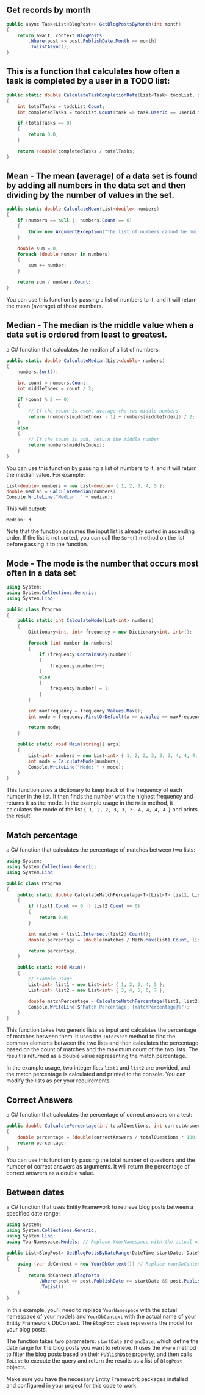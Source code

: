## Get records by month

```csharp
public async Task<List<BlogPost>> GetBlogPostsByMonth(int month)
{
    return await _context.BlogPosts
        .Where(post => post.PublishDate.Month == month)
        .ToListAsync();
}
```

## This is a function that calculates how often a task is completed by a user in a TODO list:

```csharp
public static double CalculateTaskCompletionRate(List<Task> todoList, string userId)
{
    int totalTasks = todoList.Count;
    int completedTasks = todoList.Count(task => task.UserId == userId && task.IsCompleted);

    if (totalTasks == 0)
    {
        return 0.0;
    }

    return (double)completedTasks / totalTasks;
}
```

## Mean - The mean (average) of a data set is found by adding all numbers in the data set and then dividing by the number of values in the set.

```csharp
public static double CalculateMean(List<double> numbers)
{
    if (numbers == null || numbers.Count == 0)
    {
        throw new ArgumentException("The list of numbers cannot be null or empty.");
    }

    double sum = 0;
    foreach (double number in numbers)
    {
        sum += number;
    }

    return sum / numbers.Count;
}
```

You can use this function by passing a list of numbers to it, and it will return the mean (average) of those numbers.

## Median - The median is the middle value when a data set is ordered from least to greatest.

a C# function that calculates the median of a list of numbers:

```csharp
public static double CalculateMedian(List<double> numbers)
{
    numbers.Sort();

    int count = numbers.Count;
    int middleIndex = count / 2;

    if (count % 2 == 0)
    {
        // If the count is even, average the two middle numbers
        return (numbers[middleIndex - 1] + numbers[middleIndex]) / 2;
    }
    else
    {
        // If the count is odd, return the middle number
        return numbers[middleIndex];
    }
}
```

You can use this function by passing a list of numbers to it, and it will return the median value. For example:

```csharp
List<double> numbers = new List<double> { 1, 2, 3, 4, 5 };
double median = CalculateMedian(numbers);
Console.WriteLine("Median: " + median);
```

This will output:

```
Median: 3
```

Note that the function assumes the input list is already sorted in ascending order. If the list is not sorted, you can call the `Sort()` method on the list before passing it to the function.

## Mode - The mode is the number that occurs most often in a data set
```csharp
using System;
using System.Collections.Generic;
using System.Linq;

public class Program
{
    public static int CalculateMode(List<int> numbers)
    {
        Dictionary<int, int> frequency = new Dictionary<int, int>();

        foreach (int number in numbers)
        {
            if (frequency.ContainsKey(number))
            {
                frequency[number]++;
            }
            else
            {
                frequency[number] = 1;
            }
        }

        int maxFrequency = frequency.Values.Max();
        int mode = frequency.FirstOrDefault(x => x.Value == maxFrequency).Key;

        return mode;
    }

    public static void Main(string[] args)
    {
        List<int> numbers = new List<int> { 1, 2, 2, 3, 3, 3, 4, 4, 4, 4 };
        int mode = CalculateMode(numbers);
        Console.WriteLine("Mode: " + mode);
    }
}
```

This function uses a dictionary to keep track of the frequency of each number in the list. It then finds the number with the highest frequency and returns it as the mode. In the example usage in the `Main` method, it calculates the mode of the list `{ 1, 2, 2, 3, 3, 3, 4, 4, 4, 4 }` and prints the result.

## Match percentage
a C# function that calculates the percentage of matches between two lists:

```csharp
using System;
using System.Collections.Generic;
using System.Linq;

public class Program
{
    public static double CalculateMatchPercentage<T>(List<T> list1, List<T> list2)
    {
        if (list1.Count == 0 || list2.Count == 0)
        {
            return 0.0;
        }

        int matches = list1.Intersect(list2).Count();
        double percentage = (double)matches / Math.Max(list1.Count, list2.Count) * 100;

        return percentage;
    }

    public static void Main()
    {
        // Example usage
        List<int> list1 = new List<int> { 1, 2, 3, 4, 5 };
        List<int> list2 = new List<int> { 3, 4, 5, 6, 7 };

        double matchPercentage = CalculateMatchPercentage(list1, list2);
        Console.WriteLine($"Match Percentage: {matchPercentage}%");
    }
}
```

This function takes two generic lists as input and calculates the percentage of matches between them. It uses the `Intersect` method to find the common elements between the two lists and then calculates the percentage based on the count of matches and the maximum count of the two lists. The result is returned as a double value representing the match percentage.

In the example usage, two integer lists `list1` and `list2` are provided, and the match percentage is calculated and printed to the console. You can modify the lists as per your requirements.

## Correct Answers
a C# function that calculates the percentage of correct answers on a test:

```csharp
public double CalculatePercentage(int totalQuestions, int correctAnswers)
{
    double percentage = (double)correctAnswers / totalQuestions * 100;
    return percentage;
}
```

You can use this function by passing the total number of questions and the number of correct answers as arguments. It will return the percentage of correct answers as a double value.

## Between dates
a C# function that uses Entity Framework to retrieve blog posts between a specified date range:

```csharp
using System;
using System.Collections.Generic;
using System.Linq;
using YourNamespace.Models; // Replace YourNamespace with the actual namespace of your models

public List<BlogPost> GetBlogPostsByDateRange(DateTime startDate, DateTime endDate)
{
    using (var dbContext = new YourDbContext()) // Replace YourDbContext with the actual name of your Entity Framework DbContext
    {
        return dbContext.BlogPosts
            .Where(post => post.PublishDate >= startDate && post.PublishDate <= endDate)
            .ToList();
    }
}
```

In this example, you'll need to replace `YourNamespace` with the actual namespace of your models and `YourDbContext` with the actual name of your Entity Framework DbContext. The `BlogPost` class represents the model for your blog posts.

The function takes two parameters: `startDate` and `endDate`, which define the date range for the blog posts you want to retrieve. It uses the `Where` method to filter the blog posts based on their `PublishDate` property, and then calls `ToList` to execute the query and return the results as a list of `BlogPost` objects.

Make sure you have the necessary Entity Framework packages installed and configured in your project for this code to work.
